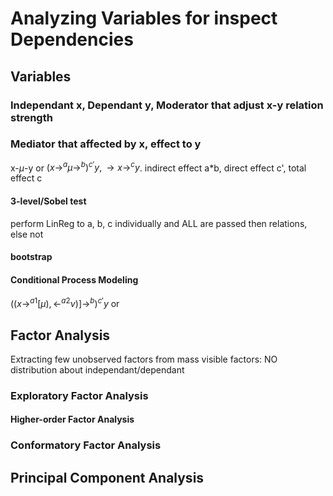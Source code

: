 # Analyzing Variables for inspect Dependencies

## Variables

### Independant x, Dependant y, Moderator that adjust x-y relation strength

### Mediator that affected by x, effect to y

x-$\mu$-y or $(x\rightarrow^{a}\mu\rightarrow^{b})^{c'}y, \rightarrow x\rightarrow^{c}y$. indirect effect a*b, direct effect c', total effect c

#### 3-level/Sobel test

perform LinReg to a, b, c individually and ALL are passed then relations, else not

#### bootstrap

#### Conditional Process Modeling

$((x\rightarrow^{a1} [\mu),\leftarrow^{a2} \nu)] \rightarrow^{b})^{c'}y$ or 

## Factor Analysis

Extracting few unobserved factors from mass visible factors: NO distribution about independant/dependant

### Exploratory Factor Analysis

#### Higher-order Factor Analysis

### Conformatory Factor Analysis

## Principal Component Analysis
